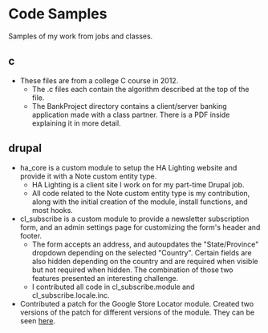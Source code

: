 # Code Samples
Samples of my work from jobs and classes.
## c
- These files are from a college C course in 2012.
  - The .c files each contain the algorithm described at the top of the file.
  - The BankProject directory contains a client/server banking application made with a class partner. There is a PDF inside explaining it in more detail.

## drupal
- ha_core is a custom module to setup the HA Lighting website and provide it with a Note custom entity type.
  - HA Lighting is a client site I work on for my part-time Drupal job.
  - All code related to the Note custom entity type is my contribution, along with the initial creation of the module, install functions, and most hooks.
- cl_subscribe is a custom module to provide a newsletter subscription form, and an admin settings page for customizing the form's header and footer.
  - The form accepts an address, and autoupdates the "State/Province" dropdown depending on the selected "Country". Certain fields are also hidden depending on the country and are required when visible but not required when hidden. The combination of those two features presented an interesting challenge.
  - I contributed all code in cl_subscribe.module and cl_subscribe.locale.inc.
- Contributed a patch for the Google Store Locator module. Created two versions of the patch for different versions of the module. They can be seen [here](https://www.drupal.org/node/2640696).
